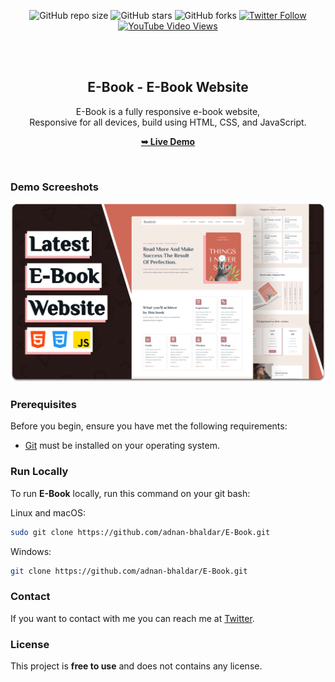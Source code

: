 <div align="center">
  
  ![GitHub repo size](https://img.shields.io/github/repo-size/adnan-bhaldar/E-Book)
  ![GitHub stars](https://img.shields.io/github/stars/adnan-bhaldar/E-Book?style=social)
  ![GitHub forks](https://img.shields.io/github/forks/adnan-bhaldar/E-Book?style=social)
[![Twitter Follow](https://img.shields.io/twitter/follow/adnan-bhaldar_?style=social)](https://twitter.com/intent/follow?screen_name=adnan-bhaldar_)
  [![YouTube Video Views](https://img.shields.io/youtube/views/tsUUOLsca6M?style=social)](https://youtu.be/tsUUOLsca6M)

  <br />
  <br />

  <h2 align="center">E-Book - E-Book Website</h2>

  E-Book is a fully responsive e-book website, <br />Responsive for all devices, build using HTML, CSS, and JavaScript.

  <a href="https://adnan-bhaldar.github.io/E-Book/"><strong>➥ Live Demo</strong></a>

</div>

<br />

### Demo Screeshots

![E-Book Desktop Demo](./readme-images/desktop.png "Desktop Demo")

### Prerequisites

Before you begin, ensure you have met the following requirements:

* [Git](https://git-scm.com/downloads "Download Git") must be installed on your operating system.

### Run Locally

To run **E-Book** locally, run this command on your git bash:

Linux and macOS:

```bash
sudo git clone https://github.com/adnan-bhaldar/E-Book.git
```

Windows:

```bash
git clone https://github.com/adnan-bhaldar/E-Book.git
```

### Contact

If you want to contact with me you can reach me at [Twitter](https://www.twitter.com/Adnan__Bhaldar).

### License

This project is **free to use** and does not contains any license.
